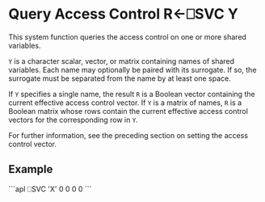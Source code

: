 <!-- Hidden search keywords -->
<div style="display: none;">
  ⎕SVC SVC
</div>






<h1 class="heading"><span class="name">Query Access Control</span> <span class="command">R←⎕SVC Y</span></h1>



This system function queries the access control on one or more shared variables.


`Y` is a character scalar, vector, or matrix containing names of shared variables.  Each name may optionally be paired with its surrogate.  If so, the surrogate must be separated from the name by at least one space.


If `Y` specifies a single name, the result `R` is a Boolean vector containing the current effective access control vector.  If `Y` is a matrix of names, `R` is a Boolean matrix whose rows contain the current effective access control vectors for the corresponding row in `Y`.


For further information, see the preceding section on setting the access control vector.

<h2 class="example">Example</h2>
```apl
      ⎕SVC 'X'
0 0 0 0
```



